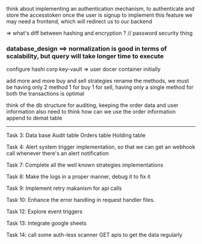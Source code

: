 think about implementing an authentication mechanism, to authenticate and store the accesstoken once the user is signup
to implement this feature we may need a frontend, which will redirect us to our backend


=> what's diff between hashing and encryption ? // password security thing

### database_design ==> normalization is good in terms of scalability, but query will take longer time to execute


configure hashi corp key-vault => user docer container initially

add more and more buy and sell strategies
rename the methods, we must be having only 2 method 1 for buy 1 for sell, having only a single method for both the transactions is optimal

think of the db structure for auditing, keeping the order data and user information
also need to think how can we use the order information append to demat table

--------------------------------------------------------------------------
Task 3: Data base
Audit table
Orders table
Holding table

Task 4:
Alert system trigger implementation, so that we can get an webhook call whenever there's an alert notification

Task 7:
Complete all the well known strategies implementations

Task 8:
Make the logs in a proper manner, debug it to fix it

Task 9:
Implement retry makanism for api calls

Task 10:
Enhance the error handling in request handler files.

Task 12:
Explore event triggers

Task 13:
Integrate google sheets

Task 14:
call some auth-less scanner GET apis to get the data regularly